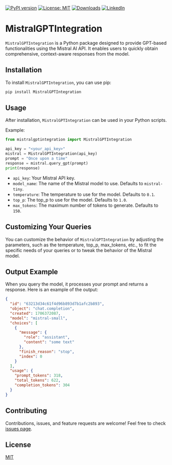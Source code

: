 [![PyPI version](https://badge.fury.io/py/MistralGPTIntegration.svg)](https://badge.fury.io/py/MistralGPTIntegration)
[![License: MIT](https://img.shields.io/badge/License-MIT-green.svg)](https://opensource.org/licenses/MIT)
[![Downloads](https://static.pepy.tech/badge/MistralGPTIntegration)](https://pepy.tech/project/MistralGPTIntegration)
[![LinkedIn](https://img.shields.io/badge/LinkedIn-blue)](https://www.linkedin.com/in/eugene-evstafev-716669181/)

# MistralGPTIntegration

`MistralGPTIntegration` is a Python package designed to provide GPT-based functionalities using the Mistral AI API. It enables users to quickly obtain comprehensive, context-aware responses from the model.

## Installation

To install `MistralGPTIntegration`, you can use pip:

```bash
pip install MistralGPTIntegration
```

## Usage

After installation, `MistralGPTIntegration` can be used in your Python scripts.

Example:

```python
from mistralgptintegration import MistralGPTIntegration

api_key = "<your_api_key>"
mistral = MistralGPTIntegration(api_key)
prompt = "Once upon a time"
response = mistral.query_gpt(prompt)
print(response)
```

- `api_key`: Your Mistral API key.
- `model_name`: The name of the Mistral model to use. Defaults to `mistral-tiny`.
- `temperature`: The temperature to use for the model. Defaults to `0.1`.
- `top_p`: The top_p to use for the model. Defaults to `1.0`.
- `max_tokens`: The maximum number of tokens to generate. Defaults to `150`.

## Customizing Your Queries

You can customize the behavior of `MistralGPTIntegration` by adjusting the parameters, such as the temperature, top_p, max_tokens, etc., to fit the specific needs of your queries or to tweak the behavior of the Mistral model.

## Output Example

When you query the model, it processes your prompt and returns a response. Here is an example of the output:

```json
{
  "id": "63213d34c61f4d96b893d7b1afc2b893",
  "object": "chat.completion",
  "created": 1706372087,
  "model": "mistral-small",
  "choices": [
    {
      "message": {
        "role": "assistant",
        "content": "some text"
      },
      "finish_reason": "stop",
      "index": 0
    }
  ],
  "usage": {
    "prompt_tokens": 318,
    "total_tokens": 622,
    "completion_tokens": 304
  }
}
```

## Contributing

Contributions, issues, and feature requests are welcome! Feel free to check [issues page](https://github.com/chigwell/MistralGPTIntegration/issues).

## License

[MIT](https://choosealicense.com/licenses/mit/)
